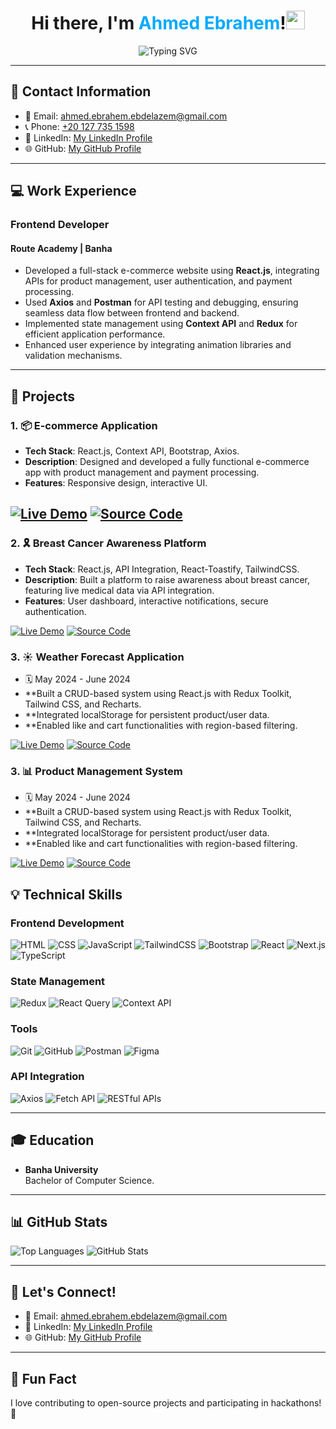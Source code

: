 <h1 align="center">
  Hi there, I'm <span style="color:#00aaff;">Ahmed Ebrahem</span>!<img src="https://media.giphy.com/media/hvRJCLFzcasrR4ia7z/giphy.gif" width="30">
</h1>

<p align="center">
  <img src="https://readme-typing-svg.herokuapp.com?font=Fira+Code&weight=600&size=22&pause=1000&color=00A6FF&center=true&width=500&lines=Frontend+Developer;" alt="Typing SVG" />
</hr>
</p>

---

## 📌 Contact Information
- 📧 Email: [ahmed.ebrahem.ebdelazem@gmail.com](mailto:ahmed.ebrahem.ebdelazem@gmail.com)
- 📞 Phone: [+20 127 735 1598](tel:+201277351598)
- 💼 LinkedIn: [My LinkedIn Profile](https://linkedin.com/in/ahmed-ebrahem-421604235/)
- 🌐 GitHub: [My GitHub Profile]([https://github.com/ahmedebrahem0](https://github.com/ahmedebrahem0))
---

## 💻 Work Experience

### **Frontend Developer**
#### **Route Academy | Banha**
- Developed a full-stack e-commerce website using **React.js**, integrating APIs for product management, user authentication, and payment processing.
- Used **Axios** and **Postman** for API testing and debugging, ensuring seamless data flow between frontend and backend.
- Implemented state management using **Context API** and **Redux** for efficient application performance.
- Enhanced user experience by integrating animation libraries and validation mechanisms.

---

## 🚀 Projects

### **1. 📦 E-commerce Application**
- **Tech Stack**: React.js, Context API, Bootstrap, Axios.
- **Description**: Designed and developed a fully functional e-commerce app with product management and payment processing.
- **Features**: Responsive design, interactive UI.

[![Live Demo](https://img.shields.io/badge/Live_Demo-00C7B7?style=for-the-badge&logo=vercel&logoColor=white)](https://ahmedebrahem0.github.io/e-commerce/)
[![Source Code](https://img.shields.io/badge/Source_Code-181717?style=for-the-badge&logo=github&logoColor=white)](https://github.com/ahmedebrahem0/e-commerce)
---

### **2. 🎗️ Breast Cancer Awareness Platform**
- **Tech Stack**: React.js, API Integration, React-Toastify, TailwindCSS.
- **Description**: Built a platform to raise awareness about breast cancer, featuring live medical data via API integration.
- **Features**: User dashboard, interactive notifications, secure authentication.
  
[![Live Demo](https://img.shields.io/badge/Live_Demo-00C7B7?style=for-the-badge&logo=vercel&logoColor=white)](https://ahmedebrahem0.github.io/BreastCancerAwareness/)
[![Source Code](https://img.shields.io/badge/Source_Code-181717?style=for-the-badge&logo=github&logoColor=white)](https://github.com/ahmedebrahem0/BreastCancerAwareness)


### **3. ☀️ Weather Forecast Application**
- 🗓️ May 2024 - June 2024
- **Built a CRUD-based system using React.js with Redux Toolkit, Tailwind CSS, and Recharts.
- **Integrated localStorage for persistent product/user data.
- **Enabled like and cart functionalities with region-based filtering.
  
[![Live Demo](https://img.shields.io/badge/Live_Demo-00C7B7?style=for-the-badge&logo=vercel&logoColor=white)](https://ahmedebrahem0.github.io/WeatherApp/)
[![Source Code](https://img.shields.io/badge/Source_Code-181717?style=for-the-badge&logo=github&logoColor=white)](https://github.com/ahmedebrahem0/WeatherApp.git)


### **3. 📊 Product Management System**
- 🗓️ May 2024 - June 2024
- **Built a CRUD-based system using React.js with Redux Toolkit, Tailwind CSS, and Recharts.
- **Integrated localStorage for persistent product/user data.
- **Enabled like and cart functionalities with region-based filtering.

[![Live Demo](https://img.shields.io/badge/Live_Demo-00C7B7?style=for-the-badge&logo=vercel&logoColor=white)](https://ahmedebrahem0.github.io/CRUD_System/)
[![Source Code](https://img.shields.io/badge/Source_Code-181717?style=for-the-badge&logo=github&logoColor=white)](https://github.com/ahmedebrahem0/CRUD_System.git)


## 💡 Technical Skills

### **Frontend Development**
![HTML](https://img.shields.io/badge/HTML-E34F26?style=for-the-badge&logo=html5&logoColor=white)
![CSS](https://img.shields.io/badge/CSS-1572B6?style=for-the-badge&logo=css3&logoColor=white)
![JavaScript](https://img.shields.io/badge/JavaScript-F7DF1E?style=for-the-badge&logo=javascript&logoColor=black)
![TailwindCSS](https://img.shields.io/badge/Tailwind_CSS-38B2AC?style=for-the-badge&logo=tailwind-css&logoColor=white)
![Bootstrap](https://img.shields.io/badge/Bootstrap-563D7C?style=for-the-badge&logo=bootstrap&logoColor=white)
![React](https://img.shields.io/badge/React-20232A?style=for-the-badge&logo=react&logoColor=61DAFB)
![Next.js](https://img.shields.io/badge/Next.js-000000?style=for-the-badge&logo=nextdotjs&logoColor=white)
![TypeScript](https://img.shields.io/badge/TypeScript-3178C6?style=for-the-badge&logo=typescript&logoColor=white)

### **State Management**
![Redux](https://img.shields.io/badge/Redux-764ABC?style=for-the-badge&logo=redux&logoColor=white)
![React Query](https://img.shields.io/badge/React%20Query-FF4154?style=for-the-badge&logo=reactquery&logoColor=white)
![Context API](https://img.shields.io/badge/Context_API-000000?style=for-the-badge&logo=react&logoColor=61DAFB)

### **Tools**
![Git](https://img.shields.io/badge/Git-F05032?style=for-the-badge&logo=git&logoColor=white)
![GitHub](https://img.shields.io/badge/GitHub-181717?style=for-the-badge&logo=github&logoColor=white)
![Postman](https://img.shields.io/badge/Postman-FF6C37?style=for-the-badge&logo=postman&logoColor=white)
![Figma](https://img.shields.io/badge/Figma-F24E1E?style=for-the-badge&logo=figma&logoColor=white)

### **API Integration**
![Axios](https://img.shields.io/badge/Axios-5A29E4?style=for-the-badge&logo=axios&logoColor=white)
![Fetch API](https://img.shields.io/badge/Fetch-2396F3?style=for-the-badge&logo=javascript&logoColor=white)
![RESTful APIs](https://img.shields.io/badge/RESTful_API-000000?style=for-the-badge&logo=api&logoColor=white)

---

## 🎓 Education
- **Banha University**  
  Bachelor of Computer Science.

---

## 📊 GitHub Stats
![Top Languages](https://github-readme-stats.vercel.app/api/top-langs/?username=ahmedebrahem0&layout=compact&theme=radical)
![GitHub Stats](https://github-readme-stats.vercel.app/api?username=ahmedebrahem0&show_icons=true&theme=radical)

---

## 🤝 Let's Connect!
- 📧 Email: [ahmed.ebrahem.ebdelazem@gmail.com](mailto:ahmed.ebrahem.ebdelazem@gmail.com)
- 💼 LinkedIn: [My LinkedIn Profile](https://linkedin.com/in/ahmed-ebrahem-421604235/)
- 🌐 GitHub: [My GitHub Profile](https://github.com/your-username)

---

## 🎉 Fun Fact
I love contributing to open-source projects and participating in hackathons! 🚀
